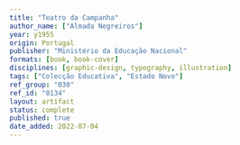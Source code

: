 ```yaml
---
title: "Teatro da Campanha"
author_name: ["Almada Negreiros"]
year: y1955
origin: Portugal
publisher: "Ministério da Educação Nacional"
formats: [book, book-cover]
disciplines: [graphic-design, typography, illustration]
tags: ["Colecção Educativa", "Estado Novo"]
ref_group: "030"
ref_id: "0134"
layout: artifact
status: complete
published: true
date_added: 2022-07-04
---
```

